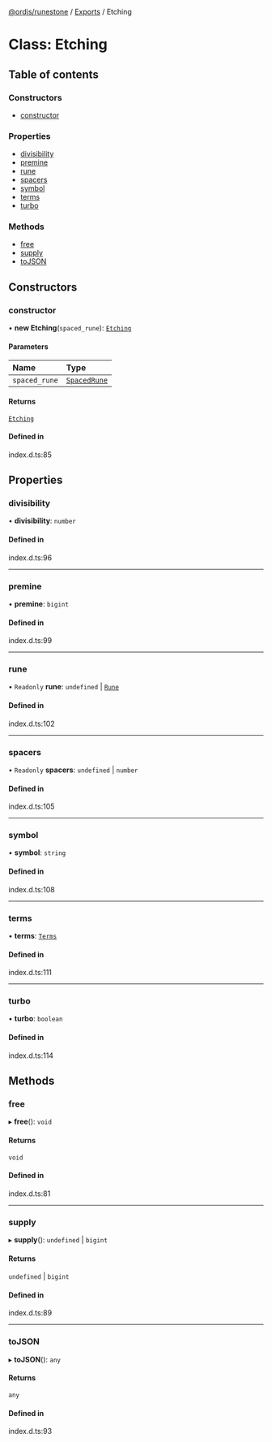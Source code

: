 [@ordjs/runestone](../README.md) / [Exports](../modules.md) / Etching

# Class: Etching

## Table of contents

### Constructors

- [constructor](Etching.md#constructor)

### Properties

- [divisibility](Etching.md#divisibility)
- [premine](Etching.md#premine)
- [rune](Etching.md#rune)
- [spacers](Etching.md#spacers)
- [symbol](Etching.md#symbol)
- [terms](Etching.md#terms)
- [turbo](Etching.md#turbo)

### Methods

- [free](Etching.md#free)
- [supply](Etching.md#supply)
- [toJSON](Etching.md#tojson)

## Constructors

### constructor

• **new Etching**(`spaced_rune`): [`Etching`](Etching.md)

#### Parameters

| Name | Type |
| :------ | :------ |
| `spaced_rune` | [`SpacedRune`](SpacedRune.md) |

#### Returns

[`Etching`](Etching.md)

#### Defined in

index.d.ts:85

## Properties

### divisibility

• **divisibility**: `number`

#### Defined in

index.d.ts:96

___

### premine

• **premine**: `bigint`

#### Defined in

index.d.ts:99

___

### rune

• `Readonly` **rune**: `undefined` \| [`Rune`](Rune.md)

#### Defined in

index.d.ts:102

___

### spacers

• `Readonly` **spacers**: `undefined` \| `number`

#### Defined in

index.d.ts:105

___

### symbol

• **symbol**: `string`

#### Defined in

index.d.ts:108

___

### terms

• **terms**: [`Terms`](Terms.md)

#### Defined in

index.d.ts:111

___

### turbo

• **turbo**: `boolean`

#### Defined in

index.d.ts:114

## Methods

### free

▸ **free**(): `void`

#### Returns

`void`

#### Defined in

index.d.ts:81

___

### supply

▸ **supply**(): `undefined` \| `bigint`

#### Returns

`undefined` \| `bigint`

#### Defined in

index.d.ts:89

___

### toJSON

▸ **toJSON**(): `any`

#### Returns

`any`

#### Defined in

index.d.ts:93
